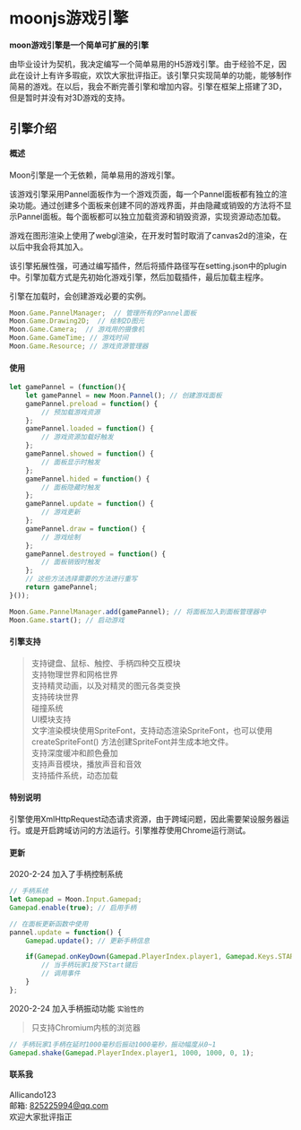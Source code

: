 # moonjs游戏引擎

**moon游戏引擎是一个简单可扩展的引擎**

由毕业设计为契机，我决定编写一个简单易用的H5游戏引擎。由于经验不足，因此在设计上有许多瑕疵，欢饮大家批评指正。该引擎只实现简单的功能，能够制作简易的游戏。在以后，我会不断完善引擎和增加内容。引擎在框架上搭建了3D，但是暂时并没有对3D游戏的支持。


## 引擎介绍

#### 概述
Moon引擎是一个无依赖，简单易用的游戏引擎。

该游戏引擎采用Pannel面板作为一个游戏页面，每一个Pannel面板都有独立的渲染功能。通过创建多个面板来创建不同的游戏界面，并由隐藏或销毁的方法将不显示Pannel面板。每个面板都可以独立加载资源和销毁资源，实现资源动态加载。

游戏在图形渲染上使用了webgl渲染，在开发时暂时取消了canvas2d的渲染，在以后中我会将其加入。

该引擎拓展性强，可通过编写插件，然后将插件路径写在setting.json中的plugin中。引擎加载方式是先初始化游戏引擎，然后加载插件，最后加载主程序。

引擎在加载时，会创建游戏必要的实例。
```javascript
Moon.Game.PannelManager;  // 管理所有的Pannel面板
Moon.Game.Drawing2D;  // 绘制2D图元
Moon.Game.Camera;  // 游戏用的摄像机
Moon.Game.GameTime; // 游戏时间
Moon.Game.Resource; // 游戏资源管理器
```

#### 使用

```javascript
let gamePannel = (function(){
	let gamePannel = new Moon.Pannel(); // 创建游戏面板
	gamePannel.preload = function() {
		// 预加载游戏资源
	};
	gamePannel.loaded = function() {
		// 游戏资源加载好触发
	};
	gamePannel.showed = function() {
		// 面板显示时触发
	};
	gamePannel.hided = function() {
		// 面板隐藏时触发
	};
	gamePannel.update = function() {
		// 游戏更新
	};
	gamePannel.draw = function() {
		// 游戏绘制
	};
	gamePannel.destroyed = function() {
		// 面板销毁时触发
	};
	// 这些方法选择需要的方法进行重写
	return gamePannel;
}());

Moon.Game.PannelManager.add(gamePannel); // 将面板加入到面板管理器中
Moon.Game.start(); // 启动游戏
```

#### 引擎支持

> 支持键盘、鼠标、触控、手柄四种交互模块  
> 支持物理世界和网格世界  
> 支持精灵动画，以及对精灵的图元各类变换  
> 支持砖块世界  
> 碰撞系统  
> UI模块支持  
> 文字渲染模块使用SpriteFont，支持动态渲染SpriteFont，也可以使用 createSpriteFont() 方法创建SpriteFont并生成本地文件。  
> 支持深度缓冲和颜色叠加  
> 支持声音模块，播放声音和音效  
> 支持插件系统，动态加载  

#### 特别说明

引擎使用XmlHttpRequest动态请求资源，由于跨域问题，因此需要架设服务器运行。或是开启跨域访问的方法运行。引擎推荐使用Chrome运行测试。

#### 更新

2020-2-24 加入了手柄控制系统  
```javascript
// 手柄系统
let Gamepad = Moon.Input.Gamepad;
Gamepad.enable(true); // 启用手柄

// 在面板更新函数中使用
pannel.update = function() {
	Gamepad.update(); // 更新手柄信息

	if(Gamepad.onKeyDown(Gamepad.PlayerIndex.player1, Gamepad.Keys.START)) {
		// 当手柄玩家1按下Start键后
		// 调用事件
	}
};
```

2020-2-24 加入手柄振动功能 `实验性的`
> 只支持Chromium内核的浏览器
```javascript
// 手柄玩家1手柄在延时1000毫秒后振动1000毫秒，振动幅度从0~1
Gamepad.shake(Gamepad.PlayerIndex.player1, 1000, 1000, 0, 1);
```

#### 联系我
Allicando123  
邮箱: 825225994@qq.com  
欢迎大家批评指正
